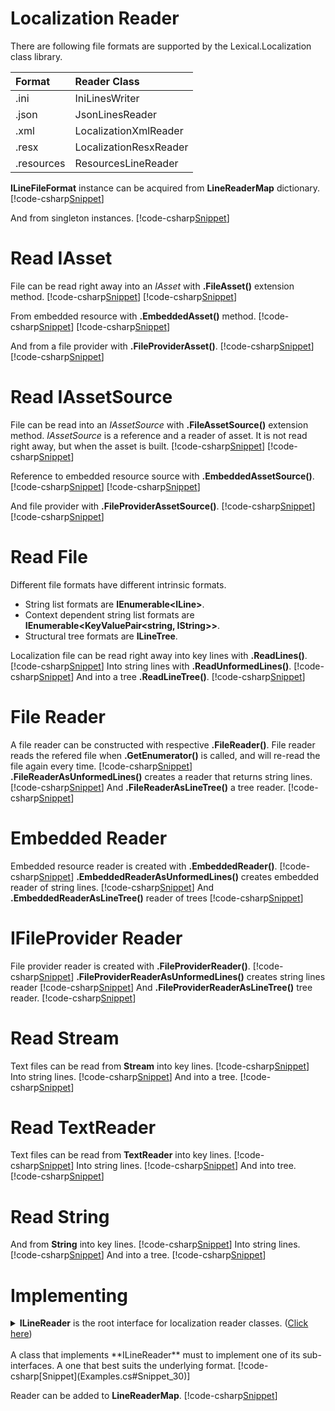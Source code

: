 ﻿# Localization Reader
There are following file formats are supported by the Lexical.Localization class library.

| Format | Reader Class |
|:---------|:-------|
| .ini | IniLinesWriter |
| .json | JsonLinesReader |
| .xml | LocalizationXmlReader |
| .resx | LocalizationResxReader |
| .resources | ResourcesLineReader |

**ILineFileFormat** instance can be acquired from **LineReaderMap** dictionary.
[!code-csharp[Snippet](Examples.cs#Snippet_0a)]

And from singleton instances.
[!code-csharp[Snippet](Examples.cs#Snippet_0b)]

# Read IAsset
File can be read right away into an *IAsset* with **.FileAsset()** extension method.
[!code-csharp[Snippet](Examples.cs#Snippet_10a)]
[!code-csharp[Snippet](Examples.cs#Snippet_10a2)]

From embedded resource with **.EmbeddedAsset()** method.
[!code-csharp[Snippet](Examples.cs#Snippet_10b)]
[!code-csharp[Snippet](Examples.cs#Snippet_10b2)]

And from a file provider with **.FileProviderAsset()**. 
[!code-csharp[Snippet](Examples.cs#Snippet_10c)]
[!code-csharp[Snippet](Examples.cs#Snippet_10c2)]

# Read IAssetSource
File can be read into an *IAssetSource* with **.FileAssetSource()** extension method. *IAssetSource* is a reference and a reader of asset.
It is not read right away, but when the asset is built.
[!code-csharp[Snippet](Examples.cs#Snippet_11a)]
[!code-csharp[Snippet](Examples.cs#Snippet_11a2)]

Reference to embedded resource source with **.EmbeddedAssetSource()**.
[!code-csharp[Snippet](Examples.cs#Snippet_11b)]
[!code-csharp[Snippet](Examples.cs#Snippet_11b2)]

And file provider with **.FileProviderAssetSource()**.
[!code-csharp[Snippet](Examples.cs#Snippet_11c)]
[!code-csharp[Snippet](Examples.cs#Snippet_11c2)]

# Read File
Different file formats have different intrinsic formats. 
* String list formats are **IEnumerable&lt;ILine&gt;**.
* Context dependent string list formats are **IEnumerable&lt;KeyValuePair&lt;string, IString&gt;&gt;**.
* Structural tree formats are **ILineTree**.

Localization file can be read right away into key lines with **.ReadLines()**.
[!code-csharp[Snippet](Examples.cs#Snippet_1a)]
Into string lines with **.ReadUnformedLines()**.
[!code-csharp[Snippet](Examples.cs#Snippet_1b)]
And into a tree **.ReadLineTree()**.
[!code-csharp[Snippet](Examples.cs#Snippet_1c)]

# File Reader
A file reader can be constructed with respective **.FileReader()**.
File reader reads the refered file when **.GetEnumerator()** is called, and will re-read the file again every time.
[!code-csharp[Snippet](Examples.cs#Snippet_2a)]
**.FileReaderAsUnformedLines()** creates a reader that returns string lines.
[!code-csharp[Snippet](Examples.cs#Snippet_2b)]
And **.FileReaderAsLineTree()** a tree reader.
[!code-csharp[Snippet](Examples.cs#Snippet_2c)]

# Embedded Reader
Embedded resource reader is created with **.EmbeddedReader()**.
[!code-csharp[Snippet](Examples.cs#Snippet_3a)]
**.EmbeddedReaderAsUnformedLines()** creates embedded reader of string lines.
[!code-csharp[Snippet](Examples.cs#Snippet_3b)]
And **.EmbeddedReaderAsLineTree()** reader of trees
[!code-csharp[Snippet](Examples.cs#Snippet_3c)]

# IFileProvider Reader
File provider reader is created with **.FileProviderReader()**.
[!code-csharp[Snippet](Examples.cs#Snippet_4a)]
**.FileProviderReaderAsUnformedLines()** creates string lines reader
[!code-csharp[Snippet](Examples.cs#Snippet_4b)]
And **.FileProviderReaderAsLineTree()** tree reader.
[!code-csharp[Snippet](Examples.cs#Snippet_4c)]

# Read Stream
Text files can be read from **Stream** into key lines.
[!code-csharp[Snippet](Examples.cs#Snippet_5a)]
Into string lines.
[!code-csharp[Snippet](Examples.cs#Snippet_5b)]
And into a tree.
[!code-csharp[Snippet](Examples.cs#Snippet_5c)]

# Read TextReader
Text files can be read from **TextReader** into key lines.
[!code-csharp[Snippet](Examples.cs#Snippet_6a)]
Into string lines.
[!code-csharp[Snippet](Examples.cs#Snippet_6b)]
And into tree.
[!code-csharp[Snippet](Examples.cs#Snippet_6c)]

# Read String
And from **String** into key lines.
[!code-csharp[Snippet](Examples.cs#Snippet_7a)]
Into string lines.
[!code-csharp[Snippet](Examples.cs#Snippet_7b)]
And into a tree.
[!code-csharp[Snippet](Examples.cs#Snippet_7c)]

# Implementing
<details>
  <summary><b>ILineReader</b> is the root interface for localization reader classes. (<u>Click here</u>)</summary>
[!code-csharp[Snippet](../../Lexical.Localization.Abstractions/Line/File/ILineReader.cs#doc)]
</details>
<br/>
A class that implements **ILineReader** must to implement one of its sub-interfaces. A one that best suits the underlying format.
[!code-csharp[Snippet](Examples.cs#Snippet_30)]

Reader can be added to **LineReaderMap**.
[!code-csharp[Snippet](Examples.cs#Snippet_30a)]
